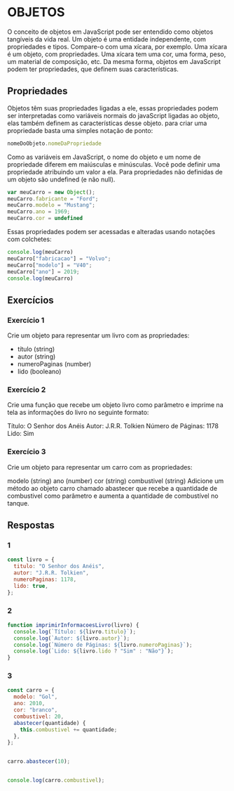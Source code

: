 # OBJETOS


O conceito de objetos em JavaScript pode ser entendido como objetos tangíveis da vida real. Um objeto é uma entidade independente, com propriedades e tipos. Compare-o com uma xícara, por exemplo. Uma xícara é um objeto, com propriedades. Uma xícara tem uma cor, uma forma, peso, um material de composição, etc. Da mesma forma, objetos em JavaScript podem ter propriedades, que definem suas características.


## Propriedades


Objetos têm suas propriedades ligadas a ele, essas propriedades podem ser interpretadas como variáveis normais do javaScript ligadas ao objeto, elas também definem as características desse objeto. para criar uma propriedade basta uma simples notação de ponto:


```javaScript
nomeDoObjeto.nomeDaPropriedade
```


Como as variáveis em JavaScript, o nome do objeto e um nome de propriedade diferem em maiúsculas e minúsculas. Você pode definir uma propriedade atribuindo um valor a ela. Para propriedades não definidas de um objeto são undefined (e não null).


```javaScript
var meuCarro = new Object();
meuCarro.fabricante = "Ford";
meuCarro.modelo = "Mustang";
meuCarro.ano = 1969;
meuCarro.cor = undefined
```


Essas propriedades podem ser acessadas e alteradas usando notações com colchetes:


```javaScript
console.log(meuCarro)
meuCarro["fabricacao"] = "Volvo";
meuCarro["modelo"] = "V40";
meuCarro["ano"] = 2019;
console.log(meuCarro)
```


## Exercícios


### Exercício 1


Crie um objeto para representar um livro com as propriedades:


- título (string)
- autor (string)
- numeroPaginas (number)
- lido (booleano)


### Exercício 2


Crie uma função que recebe um objeto livro como parâmetro e imprime na tela as informações do livro no seguinte formato:


Título: O Senhor dos Anéis
Autor: J.R.R. Tolkien
Número de Páginas: 1178
Lido: Sim


### Exercício 3


Crie um objeto para representar um carro com as propriedades:


modelo (string)
ano (number)
cor (string)
combustivel (string)
Adicione um método ao objeto carro chamado abastecer que recebe a quantidade de combustivel como parâmetro e aumenta a quantidade de combustível no tanque.


## Respostas


### 1


```javaScript
const livro = {
  titulo: "O Senhor dos Anéis",
  autor: "J.R.R. Tolkien",
  numeroPaginas: 1178,
  lido: true,
};
```


### 2


```javaScript
function imprimirInformacoesLivro(livro) {
  console.log(`Título: ${livro.titulo}`);
  console.log(`Autor: ${livro.autor}`);
  console.log(`Número de Páginas: ${livro.numeroPaginas}`);
  console.log(`Lido: ${livro.lido ? "Sim" : "Não"}`);
}
```


### 3


```javaScript
const carro = {
  modelo: "Gol",
  ano: 2010,
  cor: "branco",
  combustivel: 20,
  abastecer(quantidade) {
    this.combustivel += quantidade;
  },
};


carro.abastecer(10);


console.log(carro.combustivel);
```






